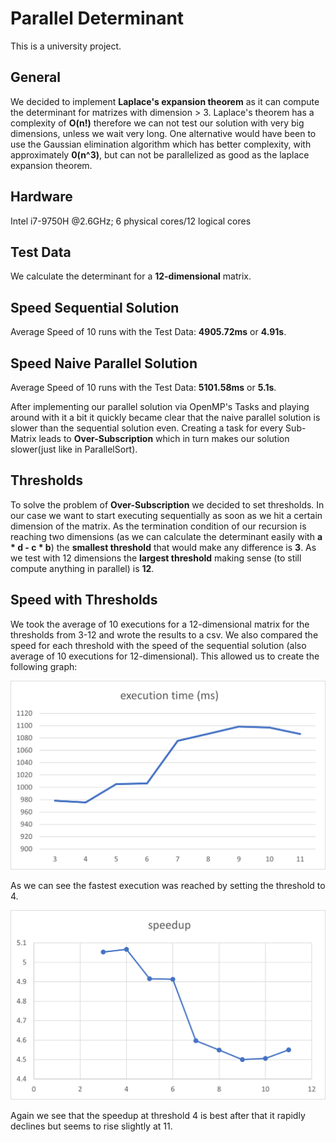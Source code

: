 # Parallel Determinant
This is a university project.

## General 
We decided to implement **Laplace's expansion theorem** as it can compute the determinant for matrizes with dimension > 3. 
Laplace's theorem has a complexity of **O(n!)** therefore we can not test our solution with very big dimensions, unless we wait very long.
One alternative would have been to use the Gaussian elimination algorithm which has better complexity, with approximately **0(n^3)**, but can not be parallelized as good as the laplace expansion theorem.

## Hardware
Intel i7-9750H @2.6GHz; 6 physical cores/12 logical cores

## Test Data
We calculate the determinant for a **12-dimensional** matrix.

## Speed Sequential Solution
Average Speed of 10 runs with the Test Data: **4905.72ms** or **4.91s**.

## Speed Naive Parallel Solution 
Average Speed of 10 runs with the Test Data: **5101.58ms** or **5.1s**.

After implementing our parallel solution via OpenMP's Tasks and playing around with it a bit it quickly became clear that the naive parallel solution
is slower than the sequential solution even. Creating a task for every Sub-Matrix
leads to **Over-Subscription** which in turn makes our solution slower(just like in ParallelSort).

## Thresholds
To solve the problem of **Over-Subscription** we decided to set thresholds. In our case we want to start executing sequentially as soon as we hit a certain dimension of the matrix.
As the termination condition of our recursion is reaching two dimensions (as we can calculate the determinant easily with **a * d - c * b**) the **smallest threshold** 
that would make any difference is **3**.
As we test with 12 dimensions the **largest threshold** making sense (to still compute anything in parallel) is **12**.

## Speed with Thresholds
We took the average of 10 executions for a 12-dimensional matrix for the thresholds from 3-12 and wrote the results to a csv. We also compared the speed for each threshold
with the speed of the sequential solution (also average of 10 executions for 12-dimensional).
This allowed us to create the following graph:

![executionTime](executionTimeParallelThresholds.png "executionTime")

As we can see the fastest execution was reached by setting the threshold to 4.

![executionTime](speedupParallelThresholds.png "speedup")

Again we see that the speedup at threshold 4 is best after that it rapidly declines but seems to rise slightly at 11.
